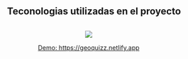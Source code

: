 



<div id="user-content-toc">
  
  <ul align="center">
    <summary><h2 style="display: inline-block">Teconologias utilizadas en el proyecto</h2></summary>
  </ul>
</div>
<!--tech stack icons-->
<p align="center">
  <a href="https://skillicons.dev">
    <img src="https://skillicons.dev/icons?i=css,html,js,react" />
   <p align="center"> Demo: https://geoquizz.netlify.app  </p>
   
  </a>
</p>
  </a>
</p>

